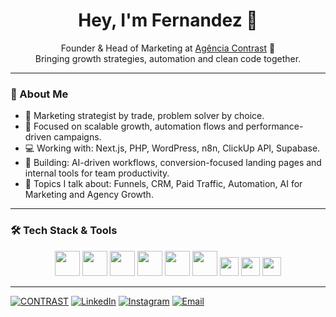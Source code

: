 <h1 align="center">Hey, I'm Fernandez 👋</h1>

<p align="center">
Founder & Head of Marketing at <a href="https://agenciacontrast.com.br" target="_blank">Agência Contrast</a> 🚀 <br>
Bringing growth strategies, automation and clean code together.
</p>

---

### 🚀 About Me

- 🧠 Marketing strategist by trade, problem solver by choice.
- 🔎 Focused on scalable growth, automation flows and performance-driven campaigns.
- 💻 Working with: Next.js, PHP, WordPress, n8n, ClickUp API, Supabase.
- 🧱 Building: AI-driven workflows, conversion-focused landing pages and internal tools for team productivity.
- 💬 Topics I talk about: Funnels, CRM, Paid Traffic, Automation, AI for Marketing and Agency Growth.

---

### 🛠️ Tech Stack & Tools
<div align="center">

<img src="https://cdn.jsdelivr.net/gh/devicons/devicon/icons/javascript/javascript-original.svg" width="40" height="40"/>
<img src="https://cdn.jsdelivr.net/gh/devicons/devicon/icons/typescript/typescript-original.svg" width="40" height="40"/>
<img src="https://cdn.jsdelivr.net/gh/devicons/devicon/icons/react/react-original.svg" width="40" height="40"/>
<img src="https://cdn.jsdelivr.net/gh/devicons/devicon/icons/html5/html5-original.svg" width="40" height="40"/>
<img src="https://cdn.jsdelivr.net/gh/devicons/devicon/icons/css3/css3-original.svg" width="40" height="40"/>
<img src="https://cdn.jsdelivr.net/gh/devicons/devicon/icons/python/python-original.svg" width="40" height="40"/>
<img src="https://img.shields.io/badge/-n8n-orange?style=flat&logo=n8n" height="30"/>
<img src="https://img.shields.io/badge/-ClickUp-7B68EE?style=flat&logo=clickup" height="30"/>
<img src="https://img.shields.io/badge/-Notion-000000?style=flat&logo=notion" height="30"/>

</div>

---

[![CONTRAST](https://img.shields.io/badge/-Website-000000?style=for-the-badge&logo=About.me&logoColor=white)](https://agenciacontrast.com.br)
[![LinkedIn](https://img.shields.io/badge/-LinkedIn-0077B5?style=for-the-badge&logo=linkedin&logoColor=white)](https://www.linkedin.com/in/fernandez-mkt/)
[![Instagram](https://img.shields.io/badge/-Instagram-E4405F?style=for-the-badge&logo=instagram&logoColor=white)](https://www.instagram.com/fernandez.mkt/)
[![Email](https://img.shields.io/badge/-Gmail-D14836?style=for-the-badge&logo=gmail&logoColor=white)](mailto:fernandez@agenciacontrast.com.br)
